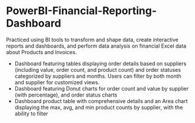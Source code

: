 # PowerBI-Financial-Reporting-Dashboard

Practiced using BI tools to transform and shape data, create interactive reports and dashboards, and perform data analysis on financial Excel data about Products and Invoices.
-	Dashboard featuring tables displaying order details based on suppliers (including value, order count, and product count) and order statuses categorized by suppliers and months. Users can filter by both month and supplier for customized views.
-	Dashboard featuring Donut charts for order count and value by supplier (with percentage), and order status charts
-	Dashboard product table with comprehensive details and an Area chart displaying the max, avg, and min product counts by supplier, with the ability to filter

